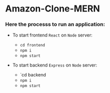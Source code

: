 # Amazon-Clone-MERN
### Here the processs to run an application:

   - To start frontend `React` on `Node` server:
     - `cd frontend`
     - `npm i`
     - `npm start`

   - To start backend `Express` on `Node` server:
     - `cd backend
     - `npm i`
     - `npm start`
